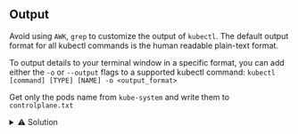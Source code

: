 ## Output

Avoid using `AWK`, `grep` to customize the output of `kubectl`.
The default output format for all kubectl commands is the human readable plain-text format.

To output details to your terminal window in a specific format, you can add either the `-o` or `--output` flags to a supported kubectl command: `kubectl [command] [TYPE] [NAME] -o <output_format>`

Get only the pods name from `kube-system` and write them to `controlplane.txt`

<details>
<summary>⚠️ Solution</summary>
Get name: <code>kubectl -n kube-system get po -oname</code>
<br>
Get table with custom columns: <code>kubectl -n kube-system get po -o=custom-columns=NAME:.metadata.name</code>
<br>
Get table with custom columns: <code>kubectl -n kube-system get pods -o custom-columns=:metadata.name</code>
<br>
Get using go template:<code>kubectl -n kube-system po -o go-template='{{range .items}} --> {{.metadata.name}} in namespace: {{.metadata.namespace}}{{"\n"}}{{end}}</code>
</details>

